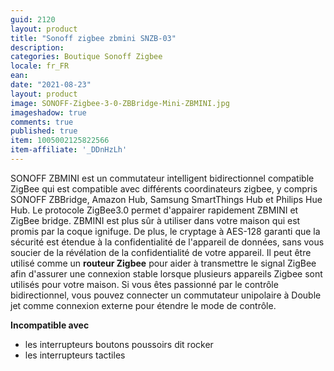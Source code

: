 ```yaml
---
guid: 2120
layout: product
title: "Sonoff zigbee zbmini SNZB-03"
description:
categories: Boutique Sonoff Zigbee
locale: fr_FR
ean:
date: "2021-08-23"
layout: product
image: SONOFF-Zigbee-3-0-ZBBridge-Mini-ZBMINI.jpg
imageshadow: true
comments: true
published: true
item: 1005002125822566
item-affiliate: '_DDnHzLh'
---
```


SONOFF ZBMINI est un commutateur intelligent bidirectionnel compatible ZigBee qui est compatible avec différents coordinateurs zigbee, y compris SONOFF ZBBridge, Amazon Hub, Samsung SmartThings Hub et Philips Hue Hub. Le protocole ZigBee3.0 permet d'appairer rapidement ZBMINI et ZigBee bridge. ZBMINI est plus sûr à utiliser dans votre maison qui est promis par la coque ignifuge. De plus, le cryptage à AES-128 garanti que la sécurité est étendue à la confidentialité de l'appareil de données, sans vous soucier de la révélation de la confidentialité de votre appareil. Il peut être utilisé comme un **routeur Zigbee** pour aider à transmettre le signal ZigBee afin d'assurer une connexion stable lorsque plusieurs appareils Zigbee sont utilisés pour votre maison. Si vous êtes passionné par le contrôle bidirectionnel, vous pouvez connecter un commutateur unipolaire à Double jet comme connexion externe pour étendre le mode de contrôle.

**Incompatible avec**

- les interrupteurs boutons poussoirs dit rocker
- les interrupteurs tactiles
